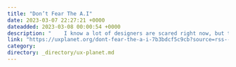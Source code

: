 ```yaml
---
title: "Don’t Fear The A.I"
date: 2023-03-07 22:27:21 +0000
dateadded: 2023-03-08 00:00:54 +0000
description: "    I know a lot of designers are scared right now, but there is no need to fear A.I becuase your a Rockstar dammit  Continue reading on UX Planet »  "
link: "https://uxplanet.org/dont-fear-the-a-i-7b3bdcf5c9cb?source=rss----819cc2aaeee0---4"
category:
directory: _directory/ux-planet.md
---
```

